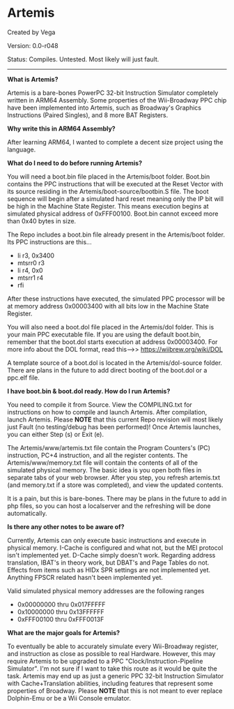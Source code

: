 # Artemis

Created by Vega

Version: 0.0-r048

Status: Compiles. Untested. Most likely will just fault.

---

**What is Artemis?**

Artemis is a bare-bones PowerPC 32-bit Instruction Simulator completely written in ARM64 Assembly. Some properties of the Wii-Broadway PPC chip have been implemented into Artemis, such as Broadway's Graphics Instructions (Paired Singles), and 8 more BAT Registers.

**Why write this in ARM64 Assembly?**

After learning ARM64, I wanted to complete a decent size project using the language.

**What do I need to do before running Artemis?**

You will need a boot.bin file placed in the Artemis/boot folder. Boot.bin contains the PPC instructions that will be executed at the Reset Vector with its source residing in the Artemis/boot-source/bootbin.S file. The boot sequence will begin after a simulated hard reset meaning only the IP bit will be high in the Machine State Register. This means execution begins at simulated physical address of 0xFFF00100. Boot.bin cannot exceed more than 0x40 bytes in size.

The Repo includes a boot.bin file already present in the Artemis/boot folder. Its PPC instructions are this...

* li r3, 0x3400
* mtsrr0 r3
* li r4, 0x0
* mtsrr1 r4
* rfi

After these instructions have executed, the simulated PPC processor will be at memory address 0x00003400 with all bits low in the Machine State Register.

You will also need a boot.dol file placed in the Artemis/dol folder. This is your main PPC executable file. If you are using the default boot.bin, remember that the boot.dol starts execution at address 0x00003400. For more info about the DOL format, read this-->> https://wiibrew.org/wiki/DOL

A template source of a boot.dol is located in the Artemis/dol-source folder. There are plans in the future to add direct booting of the boot.dol or a ppc.elf file.

**I have boot.bin & boot.dol ready. How do I run Artemis?**

You need to compile it from Source. View the COMPILING.txt for instructions on how to compile and launch Artemis. After compilation, launch Artemis. Please **NOTE** that this current Repo revision will most likely just Fault (no testing/debug has been performed)! Once Artemis launches, you can either Step (s) or Exit (e).

The Artemis/www/artemis.txt file contain the Program Counters's (PC) instruction, PC+4 instruction, and all the register contents. The Artemis/www/memory.txt file will contain the contents of all of the simulated physical memory. The basic idea is you open both files in separate tabs of your web browser. After you step, you refresh artemis.txt (and memory.txt if a store was completed), and view the updated contents.

It is a pain, but this is bare-bones. There may be plans in the future to add in php files, so you can host a localserver and the refreshing will be done automatically.

**Is there any other notes to be aware of?**

Currently, Artemis can only execute basic instructions and execute in physical memory. I-Cache is configured and what not, but the MEI protocol isn't implemented yet. D-Cache simply doesn't work. Regarding address translation, IBAT's in theory work, but DBAT's and Page Tables do not. Effects from items such as HIDx SPR settings are not implemented yet. Anything FPSCR related hasn't been implemented yet.

Valid simulated physical memory addresses are the following ranges
* 0x00000000 thru 0x017FFFFF
* 0x10000000 thru 0x13FFFFFF
* 0xFFF00100 thru 0xFFF0013F

**What are the major goals for Artemis?**

To eventually be able to accurately simulate every Wii-Broadway register, and instruction as close as possible to real Hardware. However, this may require Artemis to be upgraded to a PPC "Clock/Instruction-Pipeline Simulator". I'm not sure if I want to take this route as it would be quite the task. Artemis may end up as just a generic PPC 32-bit Instruction Simulator with Cache+Translation abilities, including features that represent some properties of Broadway. Please **NOTE** that this is not meant to ever replace Dolphin-Emu or be a Wii Console emulator.
